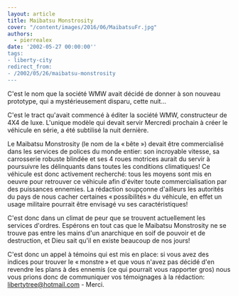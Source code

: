 ```yaml
---
layout: article
title: Maibatsu Monstrosity
cover: "/content/images/2016/06/MaibatsuFr.jpg"
authors:
  - pierrealex
date: '2002-05-27 00:00:00''
tags:
- liberty-city
redirect_from:
- /2002/05/26/maibatsu-monstrosity
---
```


C'est le nom que la société WMW avait décidé de donner à son nouveau prototype, qui a mystérieusement disparu, cette nuit...

C'est le tract qu'avait commencé à éditer la société WMW, constructeur de 4X4 de luxe. L'unique modèle qui devait servir Mercredi prochain à créer le véhicule en série, a été subtilisé la nuit dernière.

Le Maibatsu Monstrosity (le nom de la « bête ») devait être commercialisé dans les services de polices du monde entier: son incroyable vitesse, sa carrosserie robuste blindée et ses 4 roues motrices aurait du servir à poursuivre les délinquants dans toutes les conditions climatiques! Ce véhicule est donc activement recherché: tous les moyens sont mis en oeuvre pour retrouver ce véhicule afin d'éviter toute commercialisation par des puissances ennemies. La rédaction soupçonne d'ailleurs les autorités du pays de nous cacher certaines « possibilités » du véhicule, en effet un usage militaire pourrait être envisagé vu ses caractéristiques!

C'est donc dans un climat de peur que se trouvent actuellement les services d'ordres. Espérons en tout cas que le Maibatsu Monstrosity ne se trouve pas entre les mains d'un anarchique en soif de pouvoir et de destruction, et Dieu sait qu'il en existe beaucoup de nos jours!

C'est donc un appel à témoins qui est mis en place: si vous avez des indices pour trouver le « monstre » et que vous n'avez pas décidé d'en revendre les plans à des ennemis (ce qui pourrait vous rapporter gros) nous vous prions donc de communiquer vos témoignages à la rédaction: [libertytree@hotmail.com](mailto:libertytree@hotmail.com) - Merci.